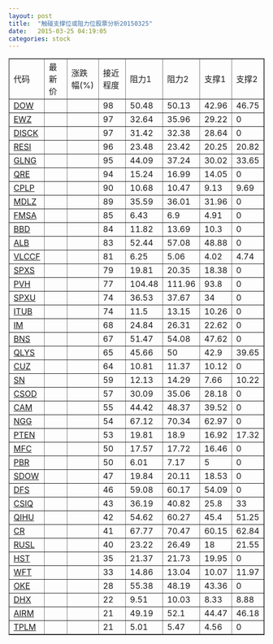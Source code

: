 ```yaml
---
layout: post
title:  "触碰支撑位或阻力位股票分析20150325"
date:   2015-03-25 04:19:05
categories: stock
---
```

<script type="text/javascript">
var stockList = []
stockList.push('gb_dow');
stockList.push('gb_ewz');
stockList.push('gb_disck');
stockList.push('gb_resi');
stockList.push('gb_glng');
stockList.push('gb_qre');
stockList.push('gb_cplp');
stockList.push('gb_mdlz');
stockList.push('gb_fmsa');
stockList.push('gb_bbd');
stockList.push('gb_alb');
stockList.push('gb_vlccf');
stockList.push('gb_spxs');
stockList.push('gb_pvh');
stockList.push('gb_spxu');
stockList.push('gb_itub');
stockList.push('gb_im');
stockList.push('gb_bns');
stockList.push('gb_qlys');
stockList.push('gb_cuz');
stockList.push('gb_sn');
stockList.push('gb_csod');
stockList.push('gb_cam');
stockList.push('gb_ngg');
stockList.push('gb_pten');
stockList.push('gb_mfc');
stockList.push('gb_pbr');
stockList.push('gb_sdow');
stockList.push('gb_dfs');
stockList.push('gb_csiq');
stockList.push('gb_qihu');
stockList.push('gb_cr');
stockList.push('gb_rusl');
stockList.push('gb_hst');
stockList.push('gb_wft');
stockList.push('gb_oke');
stockList.push('gb_dhx');
stockList.push('gb_airm');
stockList.push('gb_tplm');
</script>
<table border="1">
 <tr>
 <td>代码</td>
 <td>最新价</td>
 <td>涨跌幅(%)</td>
 <td>接近程度</td>
 <td>阻力1</td>
 <td>阻力2</td>
 <td>支撑1</td>
 <td>支撑2</td>
</tr>
  <tr id="dow" class="green">
  <td><a href="http://stock.finance.sina.com.cn/usstock/quotes/DOW.html" target="_blank">DOW</a></td><td></td><td></td><td>98</td><td>50.48</td><td>50.13</td><td>42.96</td><td>46.75</td></tr>
  <tr id="ewz" class="red">
  <td><a href="http://stock.finance.sina.com.cn/usstock/quotes/EWZ.html" target="_blank">EWZ</a></td><td></td><td></td><td>97</td><td>32.64</td><td>35.96</td><td>29.22</td><td>0</td></tr>
  <tr id="disck" class="red">
  <td><a href="http://stock.finance.sina.com.cn/usstock/quotes/DISCK.html" target="_blank">DISCK</a></td><td></td><td></td><td>97</td><td>31.42</td><td>32.38</td><td>28.64</td><td>0</td></tr>
  <tr id="resi" class="green">
  <td><a href="http://stock.finance.sina.com.cn/usstock/quotes/RESI.html" target="_blank">RESI</a></td><td></td><td></td><td>96</td><td>23.48</td><td>23.42</td><td>20.25</td><td>20.82</td></tr>
  <tr id="glng" class="green">
  <td><a href="http://stock.finance.sina.com.cn/usstock/quotes/GLNG.html" target="_blank">GLNG</a></td><td></td><td></td><td>95</td><td>44.09</td><td>37.24</td><td>30.02</td><td>33.65</td></tr>
  <tr id="qre" class="red">
  <td><a href="http://stock.finance.sina.com.cn/usstock/quotes/QRE.html" target="_blank">QRE</a></td><td></td><td></td><td>94</td><td>15.24</td><td>16.99</td><td>14.05</td><td>0</td></tr>
  <tr id="cplp" class="green">
  <td><a href="http://stock.finance.sina.com.cn/usstock/quotes/CPLP.html" target="_blank">CPLP</a></td><td></td><td></td><td>90</td><td>10.68</td><td>10.47</td><td>9.13</td><td>9.69</td></tr>
  <tr id="mdlz" class="red">
  <td><a href="http://stock.finance.sina.com.cn/usstock/quotes/MDLZ.html" target="_blank">MDLZ</a></td><td></td><td></td><td>89</td><td>35.59</td><td>36.01</td><td>31.96</td><td>0</td></tr>
  <tr id="fmsa" class="red">
  <td><a href="http://stock.finance.sina.com.cn/usstock/quotes/FMSA.html" target="_blank">FMSA</a></td><td></td><td></td><td>85</td><td>6.43</td><td>6.9</td><td>4.91</td><td>0</td></tr>
  <tr id="bbd" class="red">
  <td><a href="http://stock.finance.sina.com.cn/usstock/quotes/BBD.html" target="_blank">BBD</a></td><td></td><td></td><td>84</td><td>11.82</td><td>13.69</td><td>10.3</td><td>0</td></tr>
  <tr id="alb" class="red">
  <td><a href="http://stock.finance.sina.com.cn/usstock/quotes/ALB.html" target="_blank">ALB</a></td><td></td><td></td><td>83</td><td>52.44</td><td>57.08</td><td>48.88</td><td>0</td></tr>
  <tr id="vlccf" class="red">
  <td><a href="http://stock.finance.sina.com.cn/usstock/quotes/VLCCF.html" target="_blank">VLCCF</a></td><td></td><td></td><td>81</td><td>6.25</td><td>5.06</td><td>4.02</td><td>4.74</td></tr>
  <tr id="spxs" class="green">
  <td><a href="http://stock.finance.sina.com.cn/usstock/quotes/SPXS.html" target="_blank">SPXS</a></td><td></td><td></td><td>79</td><td>19.81</td><td>20.35</td><td>18.38</td><td>0</td></tr>
  <tr id="pvh" class="red">
  <td><a href="http://stock.finance.sina.com.cn/usstock/quotes/PVH.html" target="_blank">PVH</a></td><td></td><td></td><td>77</td><td>104.48</td><td>111.96</td><td>93.8</td><td>0</td></tr>
  <tr id="spxu" class="green">
  <td><a href="http://stock.finance.sina.com.cn/usstock/quotes/SPXU.html" target="_blank">SPXU</a></td><td></td><td></td><td>74</td><td>36.53</td><td>37.67</td><td>34</td><td>0</td></tr>
  <tr id="itub" class="red">
  <td><a href="http://stock.finance.sina.com.cn/usstock/quotes/ITUB.html" target="_blank">ITUB</a></td><td></td><td></td><td>74</td><td>11.5</td><td>13.15</td><td>10.26</td><td>0</td></tr>
  <tr id="im" class="green">
  <td><a href="http://stock.finance.sina.com.cn/usstock/quotes/IM.html" target="_blank">IM</a></td><td></td><td></td><td>68</td><td>24.84</td><td>26.31</td><td>22.62</td><td>0</td></tr>
  <tr id="bns" class="red">
  <td><a href="http://stock.finance.sina.com.cn/usstock/quotes/BNS.html" target="_blank">BNS</a></td><td></td><td></td><td>67</td><td>51.47</td><td>54.08</td><td>47.62</td><td>0</td></tr>
  <tr id="qlys" class="red">
  <td><a href="http://stock.finance.sina.com.cn/usstock/quotes/QLYS.html" target="_blank">QLYS</a></td><td></td><td></td><td>65</td><td>45.66</td><td>50</td><td>42.9</td><td>39.65</td></tr>
  <tr id="cuz" class="red">
  <td><a href="http://stock.finance.sina.com.cn/usstock/quotes/CUZ.html" target="_blank">CUZ</a></td><td></td><td></td><td>64</td><td>10.81</td><td>11.37</td><td>10.12</td><td>0</td></tr>
  <tr id="sn" class="red">
  <td><a href="http://stock.finance.sina.com.cn/usstock/quotes/SN.html" target="_blank">SN</a></td><td></td><td></td><td>59</td><td>12.13</td><td>14.29</td><td>7.66</td><td>10.22</td></tr>
  <tr id="csod" class="red">
  <td><a href="http://stock.finance.sina.com.cn/usstock/quotes/CSOD.html" target="_blank">CSOD</a></td><td></td><td></td><td>57</td><td>30.09</td><td>35.06</td><td>28.18</td><td>0</td></tr>
  <tr id="cam" class="red">
  <td><a href="http://stock.finance.sina.com.cn/usstock/quotes/CAM.html" target="_blank">CAM</a></td><td></td><td></td><td>55</td><td>44.42</td><td>48.37</td><td>39.52</td><td>0</td></tr>
  <tr id="ngg" class="red">
  <td><a href="http://stock.finance.sina.com.cn/usstock/quotes/NGG.html" target="_blank">NGG</a></td><td></td><td></td><td>54</td><td>67.12</td><td>70.34</td><td>62.97</td><td>0</td></tr>
  <tr id="pten" class="red">
  <td><a href="http://stock.finance.sina.com.cn/usstock/quotes/PTEN.html" target="_blank">PTEN</a></td><td></td><td></td><td>53</td><td>19.81</td><td>18.9</td><td>16.92</td><td>17.32</td></tr>
  <tr id="mfc" class="green">
  <td><a href="http://stock.finance.sina.com.cn/usstock/quotes/MFC.html" target="_blank">MFC</a></td><td></td><td></td><td>50</td><td>17.57</td><td>17.72</td><td>16.46</td><td>0</td></tr>
  <tr id="pbr" class="red">
  <td><a href="http://stock.finance.sina.com.cn/usstock/quotes/PBR.html" target="_blank">PBR</a></td><td></td><td></td><td>50</td><td>6.01</td><td>7.17</td><td>5</td><td>0</td></tr>
  <tr id="sdow" class="green">
  <td><a href="http://stock.finance.sina.com.cn/usstock/quotes/SDOW.html" target="_blank">SDOW</a></td><td></td><td></td><td>47</td><td>19.84</td><td>20.11</td><td>18.53</td><td>0</td></tr>
  <tr id="dfs" class="red">
  <td><a href="http://stock.finance.sina.com.cn/usstock/quotes/DFS.html" target="_blank">DFS</a></td><td></td><td></td><td>46</td><td>59.08</td><td>60.17</td><td>54.09</td><td>0</td></tr>
  <tr id="csiq" class="red">
  <td><a href="http://stock.finance.sina.com.cn/usstock/quotes/CSIQ.html" target="_blank">CSIQ</a></td><td></td><td></td><td>43</td><td>36.19</td><td>40.82</td><td>25.8</td><td>33</td></tr>
  <tr id="qihu" class="green">
  <td><a href="http://stock.finance.sina.com.cn/usstock/quotes/QIHU.html" target="_blank">QIHU</a></td><td></td><td></td><td>42</td><td>54.62</td><td>60.27</td><td>45.4</td><td>51.25</td></tr>
  <tr id="cr" class="green">
  <td><a href="http://stock.finance.sina.com.cn/usstock/quotes/CR.html" target="_blank">CR</a></td><td></td><td></td><td>41</td><td>67.77</td><td>70.47</td><td>60.15</td><td>62.84</td></tr>
  <tr id="rusl" class="green">
  <td><a href="http://stock.finance.sina.com.cn/usstock/quotes/RUSL.html" target="_blank">RUSL</a></td><td></td><td></td><td>40</td><td>23.22</td><td>26.49</td><td>18</td><td>21.55</td></tr>
  <tr id="hst" class="red">
  <td><a href="http://stock.finance.sina.com.cn/usstock/quotes/HST.html" target="_blank">HST</a></td><td></td><td></td><td>35</td><td>21.37</td><td>21.73</td><td>19.95</td><td>0</td></tr>
  <tr id="wft" class="green">
  <td><a href="http://stock.finance.sina.com.cn/usstock/quotes/WFT.html" target="_blank">WFT</a></td><td></td><td></td><td>33</td><td>14.86</td><td>13.04</td><td>10.07</td><td>11.97</td></tr>
  <tr id="oke" class="red">
  <td><a href="http://stock.finance.sina.com.cn/usstock/quotes/OKE.html" target="_blank">OKE</a></td><td></td><td></td><td>28</td><td>55.38</td><td>48.19</td><td>43.36</td><td>0</td></tr>
  <tr id="dhx" class="green">
  <td><a href="http://stock.finance.sina.com.cn/usstock/quotes/DHX.html" target="_blank">DHX</a></td><td></td><td></td><td>22</td><td>9.51</td><td>10.03</td><td>8.33</td><td>8.88</td></tr>
  <tr id="airm" class="red">
  <td><a href="http://stock.finance.sina.com.cn/usstock/quotes/AIRM.html" target="_blank">AIRM</a></td><td></td><td></td><td>21</td><td>49.19</td><td>52.1</td><td>44.47</td><td>46.18</td></tr>
  <tr id="tplm" class="red">
  <td><a href="http://stock.finance.sina.com.cn/usstock/quotes/TPLM.html" target="_blank">TPLM</a></td><td></td><td></td><td>21</td><td>5.01</td><td>5.47</td><td>4.56</td><td>0</td></tr>
</table>
